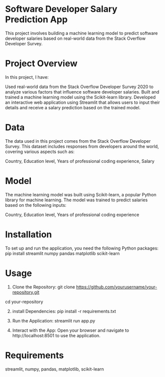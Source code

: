 # Software Developer Salary Prediction App
This project involves building a machine learning model to predict software developer salaries based on real-world data from the Stack Overflow Developer Survey.

# Project Overview
In this project, I have:

Used real-world data from the Stack Overflow Developer Survey 2020 to analyze various factors that influence software developer salaries.
Built and trained a machine learning model using the Scikit-learn library.
Developed an interactive web application using Streamlit that allows users to input their details and receive a salary prediction based on the trained model.

# Data
The data used in this project comes from the Stack Overflow Developer Survey. This dataset includes responses from developers around the world, covering various aspects such as:

Country,
Education level,
Years of professional coding experience,
Salary

# Model
The machine learning model was built using Scikit-learn, a popular Python library for machine learning. The model was trained to predict salaries based on the following inputs:

Country,
Education level,
Years of professional coding experience

# Installation
To set up and run the application, you need the following Python packages:
pip install streamlit numpy pandas matplotlib scikit-learn

# Usage
1. Clone the Repository:
git clone https://github.com/yourusername/your-repository.git

cd your-repository

2. install Dependencies:
pip install -r requirements.txt

3. Run the Application:
streamlit run app.py

4. Interact with the App: Open your browser and navigate to http://localhost:8501 to use the application.

# Requirements
streamlit,
numpy,
pandas,
matplotlib,
scikit-learn
